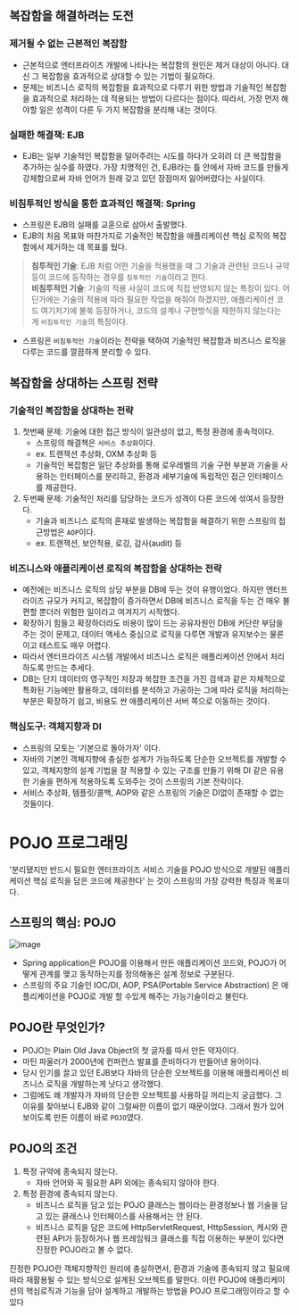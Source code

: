 ## 복잡함을 해결하려는 도전
### 제거될 수 없는 근본적인 복잡함
- 근본적으로 엔터프라이즈 개발에 나타나는 복잡함의 원인은 제거 대상이 아니다. 대신 그 복잡함을 효과적으로 상대할 수 있는 기법이 필요하다.
- 문제는 비즈니스 로직의 복잡함을 효과적으로 다루기 위한 방법과 기술적인 복잡함을 효과적으로 처리하는 데 적용되는 방법이 다르다는 점이다. 따라서, 가장 먼저 해야할 일은 성격이 다른 두 가지 복잡함을 분리해 내는 것이다.

### 실패한 해결책: EJB
- EJB는 일부 기술적인 복잡함을 덜어주려는 시도를 하다가 오히려 더 큰 복잡함을 추가하는 실수를 하였다. 가장 치명적인 건, EJB라는 틀 안에서 자바 코드를 만들게 강제함으로써 자바 언어가 원래 갖고 있던 장점마저 잃어버렸다는 사실이다.

### 비침투적인 방식을 통한 효과적인 해결책: Spring
- 스프링은 EJB의 실패를 교훈으로 삼아서 출발했다.
- EJB의 처음 목표와 마찬가지로 기술적인 복잡함을 애플리케이션 핵심 로직의 복잡함에서 제거하는 데 목표를 뒀다.
> **침투적인 기술**: EJB 처럼 어떤 기술을 적용했을 때 그 기술과 관련된 코드나 규약 등이 코드에 등작하는 경우를 `침투적인 기술`이라고 한다. <br>
> **비침투적인 기술**: 기술의 적용 사실이 코드에 직접 반영되지 않는 특징이 있다. 어딘가에는 기술의 적용에 따라 필요한 작업을 해줘야 하겠지만, 애플리케이션 코드 여기저기에 불쑥 등장하거나, 코드의 설계나 구현방식을 제한하지 않는다는 게 `비침투적인 기술`의 특징이다.
- 스프링은 `비침투적인 기술`이라는 전략을 택하여 기술적인 복잡함과 비즈니스 로직을 다루는 코드를 깔끔하게 분리할 수 있다.

## 복잡함을 상대하는 스프링 전략
### 기술적인 복잡함을 상대하는 전략
1. 첫번째 문제: 기술에 대한 접근 방식이 일관성이 없고, 특정 환경에 종속적이다.
   - 스프링의 해결책은 `서비스 추상화`이다.
   - ex. 트랜잭션 추상화, OXM 추상화 등
   - 기술적인 복잡함은 일단 추상화를 통해 로우레벨의 기술 구현 부분과 기술을 사용하는 인터페이스를 분리하고, 환경과 세부기술에 독립적인 접근 인터페이스를 제공한다.
2. 두번째 문제: 기술적인 처리를 담당하는 코드가 성격이 다른 코드에 섞여서 등장한다.
    - 기술과 비즈니스 로직의 혼재로 발생하는 복잡함을 해결하기 위한 스프링의 접근방법은 `AOP`이다.
    - ex. 트랜잭션, 보안적용, 로깅, 감사(audit) 등

### 비즈니스와 애플리케이션 로직의 복잡함을 상대하는 전략
- 예전에는 비즈니스 로직의 상당 부분을 DB에 두는 것이 유행이었다. 하지만 엔터프라이즈 규모가 커지고, 복잡함이 증가하면서 DB에 비즈니스 로직을 두는 건 매우 불편할 뿐더러 위험한 일이라고 여겨지기 시작했다.
- 확장하기 힘들고 확장하더라도 비용이 많이 드는 공유자원인 DB에 커단란 부담을 주는 것이 문제고, 데이터 액세스 중심으로 로직을 다루면 개발과 유지보수는 물론이고 테스트도 매우 어렵다.
- 따라서 엔터프라이즈 시스템 개발에서 비즈니스 로직은 애플리케이션 안에서 처리하도록 만드는 추세다.
- DB는 단지 데이터의 영구적인 저장과 복잡한 조건을 가진 검색과 같은 자체적으로 특화된 기능에만 활용하고, 데이터를 분석하고 가공하는 그에 따라 로직을 처리하는 부분은 확장하기 쉽고, 비용도 싼 애플리케이션 서버 쪽으로 이동하는 것이다.

### 핵심도구: 객체지향과 DI
- 스프링의 모토는 '기본으로 돌아가자' 이다.
- 자바의 기본인 객체지향에 충실한 설계가 가능하도록 단순한 오브젝트를 개발할 수 있고, 객체지향의 설계 기법을 잘 적용할 수 있는 구조를 만들기 위해 DI 같은 유용한 기술을 편하게 적용하도록 도와주는 것이 스프링의 기본 전략이다.
- 서비스 추상화, 템플릿/콜백, AOP와 같은 스프링의 기술은 DI없이 존재할 수 없는 것들이다.

# POJO 프로그래밍
'분리됐지만 반드시 필요한 엔터프라이즈 서비스 기술을 POJO 방식으로 개발된 애플리케이션 핵심 로직을 담은 코드에 제공한다' 는 것이 스프링의 가장 강력한 특징과 목표이다.

## 스프링의 핵심: POJO
![image](https://user-images.githubusercontent.com/65442049/118670933-ff3c9200-b831-11eb-9912-c91bf2206b99.png)
- Spring application은 POJO를 이용해서 만든 애플리케이션 코드와, POJO가 어떻게 관계를 맺고 동작하는지를 정의해놓은 설계 정보로 구분된다.
- 스프링의 주요 기술인 IOC/DI, AOP, PSA(Portable Service Abstraction) 은 애플리케이션을 POJO로 개발 할 수있게 해주는 가능기술이라고 불린다.

## POJO란 무엇인가?
- POJO는 Plain Old Java Object의 첫 글자를 따서 만든 약자이다.
- 마틴 파울러가 2000년에 컨퍼런스 발표를 준비하다가 만들어낸 용어이다.
- 당시 인기를 끌고 있던 EJB보다 자바의 단순한 오브젝트를 이용해 애플리케이션 비즈니스 로직을 개발하는게 낫다고 생각했다.
- 그럼에도 왜 개발자가 자바의 단순한 오브젝트를 사용하길 꺼리는지 궁금했다. 그 이유를 찾아보니 EJB와 같이 그럴싸한 이름이 없기 때문이었다. 그래서 뭔가 있어 보이도록 만든 이름이 바로 `POJO`였다.

## POJO의 조건
1. 특정 규약에 종속되지 않는다.
    - 자바 언어와 꼭 필요한 API 외에는 종속되지 않아야 한다.
2. 특정 환경에 종속되지 않는다.
    - 비즈니스 로직을 담고 있는 POJO 클래스는 웹이라는 환경정보나 웹 기술을 담고 있는 클래스나 인터페이스를 사용해서는 안 된다.
    - 비즈니스 로직을 담은 코드에 HttpServletRequest, HttpSession, 캐시와 관련된 API가 등장하거나 웹 프레임워크 클래스를 직접 이용하는 부분이 있다면 진정한 POJO라고 볼 수 없다.
    
진정한 POJO란 객체지향적인 원리에 충실하면서, 환경과 기술에 종속되지 않고 필요에 따라 재활용될 수 있는 방식으로 설계된 오브젝트를 말한다. 이런 POJO에 애플리케이션의 핵심로직과 기능을 담아 설계하고 개발하는 방법을 POJO 프로그래밍이라고 할 수 있다
